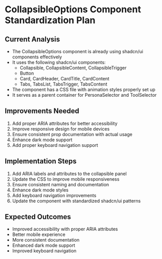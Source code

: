# CollapsibleOptions Component Standardization Plan

## Current Analysis

- The CollapsibleOptions component is already using shadcn/ui components effectively
- It uses the following shadcn/ui components:
  - Collapsible, CollapsibleContent, CollapsibleTrigger
  - Button
  - Card, CardHeader, CardTitle, CardContent
  - Tabs, TabsList, TabsTrigger, TabsContent
- The component has a CSS file with animation styles properly set up
- It serves as a parent container for PersonaSelector and ToolSelector

## Improvements Needed

1. Add proper ARIA attributes for better accessibility
2. Improve responsive design for mobile devices
3. Ensure consistent prop documentation with actual usage
4. Enhance dark mode support
5. Add proper keyboard navigation support

## Implementation Steps

1. Add ARIA labels and attributes to the collapsible panel
2. Update the CSS to improve mobile responsiveness
3. Ensure consistent naming and documentation
4. Enhance dark mode styles
5. Add keyboard navigation improvements
6. Update the component with standardized shadcn/ui patterns

## Expected Outcomes

- Improved accessibility with proper ARIA attributes
- Better mobile experience
- More consistent documentation
- Enhanced dark mode support
- Improved keyboard navigation